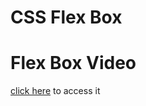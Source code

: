 # CSS Flex Box



# Flex Box Video

[click here](https://drive.google.com/file/d/1KQYPZ2O89dsa7KQBA0KLexjCccHBmUIi/view?usp=sharing) to access it

